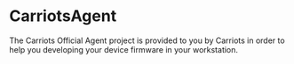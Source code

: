 # CarriotsAgent
The Carriots Official Agent project is provided to you by Carriots in order to help you developing your device firmware in your workstation.
